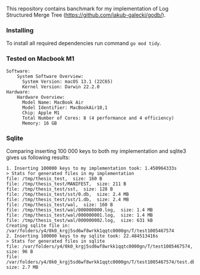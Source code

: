 This repository contains banchmark for my implementation of Log Structured Merge Tree (https://github.com/jakub-galecki/godb/).

### Installing 

To install all required dependencies run command `go mod tidy`.

### Tested on Macbook M1
```
Software:
    System Software Overview:
      System Version: macOS 13.1 (22C65)
      Kernel Version: Darwin 22.2.0
Hardware:
    Hardware Overview:
      Model Name: MacBook Air
      Model Identifier: MacBookAir10,1
      Chip: Apple M1
      Total Number of Cores: 8 (4 performance and 4 efficiency)
      Memory: 16 GB
```

### Sqlite

Comparing inserting 100 000 keys to both my implementation and sqlite3 gives us following results:
```
1. Inserting 100000 keys to my implementation took: 1.450964333s
> Stats for generated files in my implementation 
file: /tmp/thesis_test,  size: 160 B
file: /tmp/thesis_test/MANIFEST,  size: 211 B
file: /tmp/thesis_test/sst,  size: 128 B
file: /tmp/thesis_test/sst/0.db,  size: 2.4 MB
file: /tmp/thesis_test/sst/1.db,  size: 2.4 MB
file: /tmp/thesis_test/wal,  size: 160 B
file: /tmp/thesis_test/wal/000000000.log,  size: 1.4 MB
file: /tmp/thesis_test/wal/000000001.log,  size: 1.4 MB
file: /tmp/thesis_test/wal/000000002.log,  size: 631 kB
Creating sqlite file in: /var/folders/y4/0k0_krgj5sd6wf8wrkk1qqtc0000gn/T/test1005467574
2. Inserting 100000 keys to my sqlite took: 22.484513416s
> Stats for generated files in sqlite 
file: /var/folders/y4/0k0_krgj5sd6wf8wrkk1qqtc0000gn/T/test1005467574,  size: 96 B
file: /var/folders/y4/0k0_krgj5sd6wf8wrkk1qqtc0000gn/T/test1005467574/test.db,  size: 2.7 MB
```
